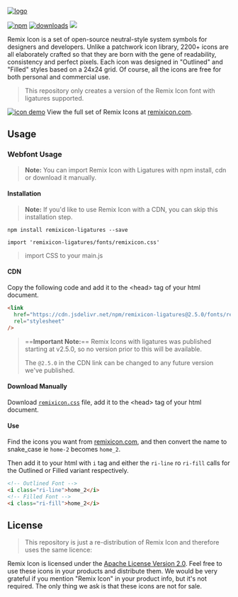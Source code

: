 [![logo](http://cdn.remixicon.com/logo-github.svg)](https://remixicon.com)

[![npm](https://img.shields.io/npm/v/remixicon.svg?labelColor=4A4A4A&color=006AFF&style=flat-square)](https://www.npmjs.com/package/remixicon-ligatures)
[![downloads](https://img.shields.io/npm/dt/remixicon.svg?labelColor=4A4A4A&color=23AF5F&style=flat-square)](https://www.npmjs.com/package/remixicon-ligatures)
[![](https://data.jsdelivr.com/v1/package/npm/remixicon-ligatures/badge)](https://www.jsdelivr.com/package/npm/remixicon-ligatures)

Remix Icon is a set of open-source neutral-style system symbols for designers and developers. Unlike a patchwork icon library, 2200+ icons are all elaborately crafted so that they are born with the gene of readability, consistency and perfect pixels. Each icon was designed in "Outlined" and "Filled" styles based on a 24x24 grid. Of course, all the icons are free for both personal and commercial use.

> This repository only creates a version of the Remix Icon font with ligatures supported.

[![icon demo](http://cdn.remixicon.com/preview.svg)](https://remixicon.com)
View the full set of Remix Icons at [remixicon.com](https://remixicon.com).

## Usage

### Webfont Usage

> **Note:** You can import Remix Icon with Ligatures with npm install, cdn or download it manually.

#### Installation

> **Note:** If you'd like to use Remix Icon with a CDN, you can skip this installation step.

```
npm install remixicon-ligatures --save
```

```
import 'remixicon-ligatures/fonts/remixicon.css'
```

> import CSS to your main.js

#### CDN

Copy the following code and add it to the &lt;head&gt; tag of your html document.

```html
<link
  href="https://cdn.jsdelivr.net/npm/remixicon-ligatures@2.5.0/fonts/remixicon.css"
  rel="stylesheet"
/>
```

> ==**Important Note:**== Remix Icons with ligatures was published starting at v2.5.0, so no version prior to this will be available.
>
> The `@2.5.0` in the CDN link can be changed to any future version we've published.

#### Download Manually

Download [`remixicon.css`](https://cdn.jsdelivr.net/npm/remixicon-ligatures@2.5.0/fonts/remixicon.css) file, add it to the &lt;head&gt; tag of your html document.

#### Use

Find the icons you want from [remixicon.com](https://remixicon.com), and then convert the name to snake_case ie `home-2` becomes `home_2`.

Then add it to your html with `i` tag and either the `ri-line` ro `ri-fill` calls for the Outlined or Filled variant respectively.

```html
<!-- Outlined Font -->
<i class="ri-line">home_2</i>
<!-- Filled Font -->
<i class="ri-fill">home_2</i>
```

## License

> This repository is just a re-distribution of Remix Icon and therefore uses the same licence:

Remix Icon is licensed under the [Apache License Version 2.0](https://github.com/Remix-Design/remixicon/blob/master/License). Feel free to use these icons in your products and distribute them. We would be very grateful if you mention "Remix Icon" in your product info, but it's not required. The only thing we ask is that these icons are not for sale.
